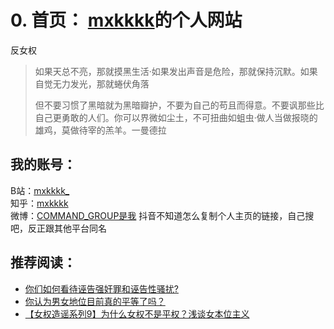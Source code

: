 # 0. 首页： [mxkkkk](https://www.zhihu.com/people/86-59-11-86)的个人网站

反女权

> 如果天总不亮，那就摸黑生活·如果发出声音是危险，那就保持沉默。如果自觉无力发光，那就蜷伏角落
> 
> 但不要习惯了黑暗就为黑暗瓣护，不要为自己的苟且而得意。不要讽那些比自己更勇敢的人们。你可以界微如尘土，不可扭曲如蛆虫·做人当做报晓的雄鸡，莫做待宰的羔羊。一曼德拉

## 我的账号：

B站：[mxkkkk_](https://space.bilibili.com/1344687531)  
知乎：[mxkkkk](https://www.zhihu.com/people/86-59-11-86)  
微博：[COMMAND_GROUP是我](https://weibo.com/u/7263553536)
抖音不知道怎么复制个人主页的链接，自己搜吧，反正跟其他平台同名


## 推荐阅读：

- [你们如何看待诬告强奸罪和诬告性骚扰?](https://www.zhihu.com/question/1958115823118947060/answer/1960531716654494963)
- [你认为男女地位目前真的平等了吗？](https://www.zhihu.com/question/1954466212672177037/answer/1956627223047014344)
- [【女权造谣系列9】为什么女权不是平权？浅谈女本位主义](https://zhuanlan.zhihu.com/p/1930331496213886862)

